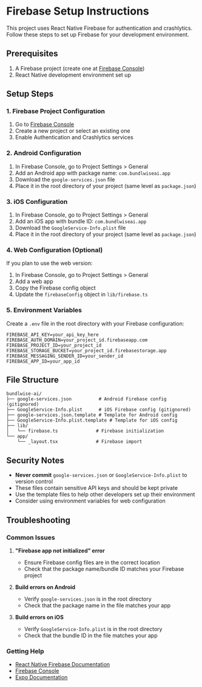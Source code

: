 # Firebase Setup Instructions

This project uses React Native Firebase for authentication and crashlytics. Follow these steps to set up Firebase for your development environment.

## Prerequisites

1. A Firebase project (create one at [Firebase Console](https://console.firebase.google.com/))
2. React Native development environment set up

## Setup Steps

### 1. Firebase Project Configuration

1. Go to [Firebase Console](https://console.firebase.google.com/)
2. Create a new project or select an existing one
3. Enable Authentication and Crashlytics services

### 2. Android Configuration

1. In Firebase Console, go to Project Settings > General
2. Add an Android app with package name: `com.bundlwiseai.app`
3. Download the `google-services.json` file
4. Place it in the root directory of your project (same level as `package.json`)

### 3. iOS Configuration

1. In Firebase Console, go to Project Settings > General
2. Add an iOS app with bundle ID: `com.bundlwiseai.app`
3. Download the `GoogleService-Info.plist` file
4. Place it in the root directory of your project (same level as `package.json`)

### 4. Web Configuration (Optional)

If you plan to use the web version:

1. In Firebase Console, go to Project Settings > General
2. Add a web app
3. Copy the Firebase config object
4. Update the `firebaseConfig` object in `lib/firebase.ts`

### 5. Environment Variables

Create a `.env` file in the root directory with your Firebase configuration:

```env
FIREBASE_API_KEY=your_api_key_here
FIREBASE_AUTH_DOMAIN=your_project_id.firebaseapp.com
FIREBASE_PROJECT_ID=your_project_id
FIREBASE_STORAGE_BUCKET=your_project_id.firebasestorage.app
FIREBASE_MESSAGING_SENDER_ID=your_sender_id
FIREBASE_APP_ID=your_app_id
```

## File Structure

```
bundlwise-ai/
├── google-services.json          # Android Firebase config (gitignored)
├── GoogleService-Info.plist      # iOS Firebase config (gitignored)
├── google-services.json.template # Template for Android config
├── GoogleService-Info.plist.template # Template for iOS config
├── lib/
│   └── firebase.ts              # Firebase initialization
└── app/
    └── _layout.tsx              # Firebase import
```

## Security Notes

- **Never commit** `google-services.json` or `GoogleService-Info.plist` to version control
- These files contain sensitive API keys and should be kept private
- Use the template files to help other developers set up their environment
- Consider using environment variables for web configuration

## Troubleshooting

### Common Issues

1. **"Firebase app not initialized" error**
   - Ensure Firebase config files are in the correct location
   - Check that the package name/bundle ID matches your Firebase project

2. **Build errors on Android**
   - Verify `google-services.json` is in the root directory
   - Check that the package name in the file matches your app

3. **Build errors on iOS**
   - Verify `GoogleService-Info.plist` is in the root directory
   - Check that the bundle ID in the file matches your app

### Getting Help

- [React Native Firebase Documentation](https://rnfirebase.io/)
- [Firebase Console](https://console.firebase.google.com/)
- [Expo Documentation](https://docs.expo.dev/) 